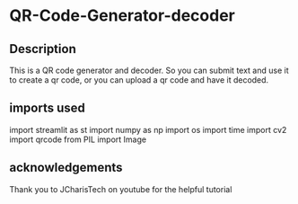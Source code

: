 # QR-Code-Generator-decoder

## Description
This is a QR code generator and decoder. So you can submit text and use it to create a qr code,
or you can upload a qr code and have it decoded.

## imports used
import streamlit as st
import numpy as np
import os
import time 
import cv2
import qrcode
from PIL import Image

## acknowledgements

Thank you to JCharisTech on youtube for the helpful tutorial
